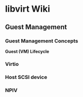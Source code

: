 # libvirt Wiki

## Guest Management

### Guest Management Concepts

**Guest (VM) Lifecycle**

### Virtio

### Host SCSI device

### NPIV
